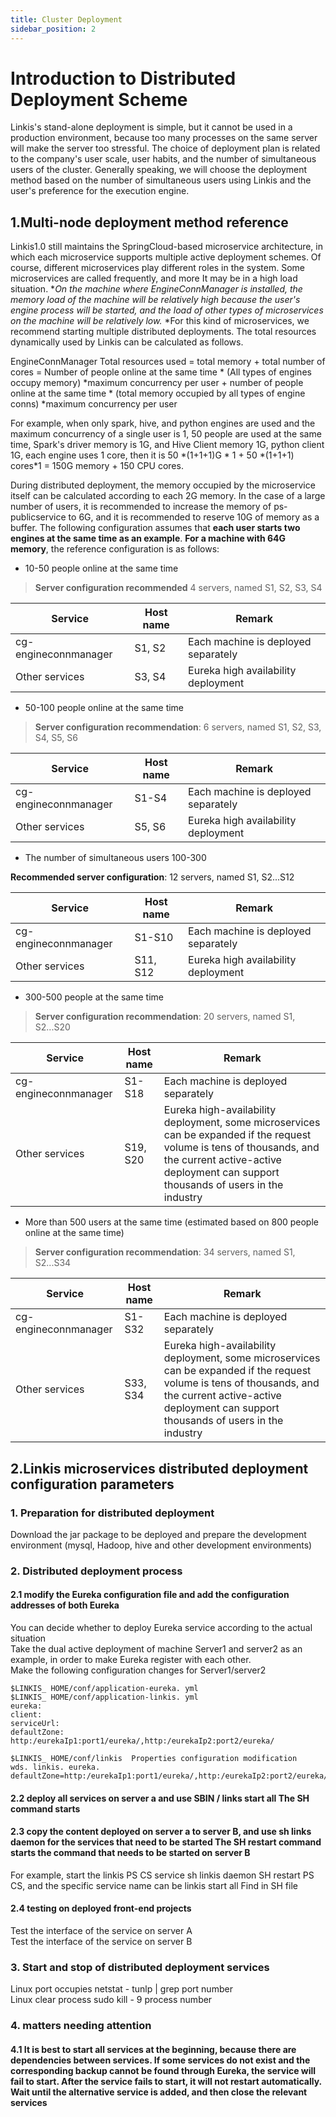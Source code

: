 ```yaml
---
title: Cluster Deployment
sidebar_position: 2
---
```


Introduction to Distributed Deployment Scheme
==================

Linkis's stand-alone deployment is simple, but it cannot be used in a production environment, because too many processes on the same server will make the server too stressful. The choice of deployment plan is related to the company's user scale, user habits, and the number of simultaneous users of the cluster. Generally speaking, we will choose the deployment method based on the number of simultaneous users using Linkis and the user's preference for the execution engine.

1.Multi-node deployment method reference
------------------------------------------

Linkis1.0 still maintains the SpringCloud-based microservice architecture, in which each microservice supports multiple active deployment schemes. Of course, different microservices play different roles in the system. Some microservices are called frequently, and more It may be in a high load situation. **On the machine where EngineConnManager is installed, the memory load of the machine will be relatively high because the user's engine process will be started, and the load of other types of microservices on the machine will be relatively low.* *For this kind of microservices, we recommend starting multiple distributed deployments. The total resources dynamically used by Linkis can be calculated as follows.

EngineConnManager Total resources used = total memory + total number of cores =
Number of people online at the same time \* (All types of engines occupy memory) \*maximum concurrency per user + number of people online at the same time \*
(total memory occupied by all types of engine conns) \*maximum concurrency per user

For example, when only spark, hive, and python engines are used and the maximum concurrency of a single user is 1, 50 people are used at the same time, Spark's driver memory is 1G, and Hive
Client memory 1G, python client 1G, each engine uses 1 core, then it is 50 \*(1+1+1)G \*
1 + 50 \*(1+1+1) cores\*1 = 150G memory + 150 CPU cores.

During distributed deployment, the memory occupied by the microservice itself can be calculated according to each 2G memory. In the case of a large number of users, it is recommended to increase the memory of ps-publicservice to 6G, and it is recommended to reserve 10G of memory as a buffer.
The following configuration assumes that **each user starts two engines at the same time as an example**. **For a machine with 64G memory**, the reference configuration is as follows:

- 10-50 people online at the same time

> **Server configuration recommended** 4 servers, named S1, S2, S3, S4

| Service | Host name | Remark |
|---------------|-----------|------------------|
| cg-engineconnmanager | S1, S2 | Each machine is deployed separately |
| Other services | S3, S4 | Eureka high availability deployment |

- 50-100 people online at the same time

> **Server configuration recommendation**: 6 servers, named S1, S2, S3, S4, S5, S6

| Service | Host name | Remark |
|----------------------|-----------|------------------|
| cg-engineconnmanager | S1-S4 | Each machine is deployed separately |
| Other services | S5, S6 | Eureka high availability deployment |

- The number of simultaneous users 100-300

**Recommended server configuration**: 12 servers, named S1, S2...S12

| Service | Host name | Remark |
|----------------------|-----------|------------------|
| cg-engineconnmanager | S1-S10 | Each machine is deployed separately |
| Other services | S11, S12 | Eureka high availability deployment |

- 300-500 people at the same time

> **Server configuration recommendation**: 20 servers, named S1, S2...S20

| Service | Host name | Remark |
|----------------------|-----------|-----------------|
| cg-engineconnmanager | S1-S18 | Each machine is deployed separately |
| Other services | S19, S20 | Eureka high-availability deployment, some microservices can be expanded if the request volume is tens of thousands, and the current active-active deployment can support thousands of users in the industry |

- More than 500 users at the same time (estimated based on 800 people online at the same time)

> **Server configuration recommendation**: 34 servers, named S1, S2...S34

| Service | Host name | Remark |
|----------------------|-----------|------------------------------|
| cg-engineconnmanager | S1-S32 | Each machine is deployed separately |
| Other services | S33, S34 | Eureka high-availability deployment, some microservices can be expanded if the request volume is tens of thousands, and the current active-active deployment can support thousands of users in the industry |

2.Linkis microservices distributed deployment configuration parameters
---------------------------------

### 1. Preparation for distributed deployment
Download the jar package to be deployed and prepare the development environment (mysql, Hadoop, hive and other development environments)  

### 2. Distributed deployment process
#### 2.1 modify the Eureka configuration file and add the configuration addresses of both Eureka  
You can decide whether to deploy Eureka service according to the actual situation  
Take the dual active deployment of machine Server1 and server2 as an example, in order to make Eureka register with each other.  
Make the following configuration changes for Server1/server2  

```
$LINKIS_ HOME/conf/application-eureka. yml
$LINKIS_ HOME/conf/application-linkis. yml
eureka:
client:
serviceUrl:
defaultZone: http:/eurekaIp1:port1/eureka/,http:/eurekaIp2:port2/eureka/

$LINKIS_ HOME/conf/linkis  Properties configuration modification
wds. linkis. eureka. defaultZone=http:/eurekaIp1:port1/eureka/,http:/eurekaIp2:port2/eureka/

```

#### 2.2 deploy all services on server a and use SBIN / links start all The SH command starts  
#### 2.3 copy the content deployed on server a to server B, and use sh links daemon for the services that need to be started The SH restart command starts the command that needs to be started on server B  
For example, start the linkis PS CS service sh linkis daemon SH restart PS CS, and the specific service name can be linkis start all Find in SH file  

#### 2.4 testing on deployed front-end projects    
Test the interface of the service on server A  
Test the interface of the service on server B   

### 3. Start and stop of distributed deployment services  
Linux port occupies netstat - tunlp | grep port number  
Linux clear process sudo kill - 9 process number  



### 4. matters needing attention
#### 4.1 It is best to start all services at the beginning, because there are dependencies between services. If some services do not exist and the corresponding backup cannot be found through Eureka, the service will fail to start. After the service fails to start, it will not restart automatically. Wait until the alternative service is added, and then close the relevant services
